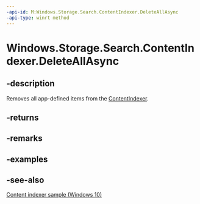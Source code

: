 ```yaml
---
-api-id: M:Windows.Storage.Search.ContentIndexer.DeleteAllAsync
-api-type: winrt method
---
```


<!-- Method syntax
public Windows.Foundation.IAsyncAction DeleteAllAsync()
-->

# Windows.Storage.Search.ContentIndexer.DeleteAllAsync

## -description
Removes all app-defined items from the [ContentIndexer](contentindexer.md).

## -returns


## -remarks

## -examples

## -see-also
[Content indexer sample (Windows 10)](https://github.com/Microsoft/Windows-universal-samples/tree/master/Samples/ContentIndexer)
